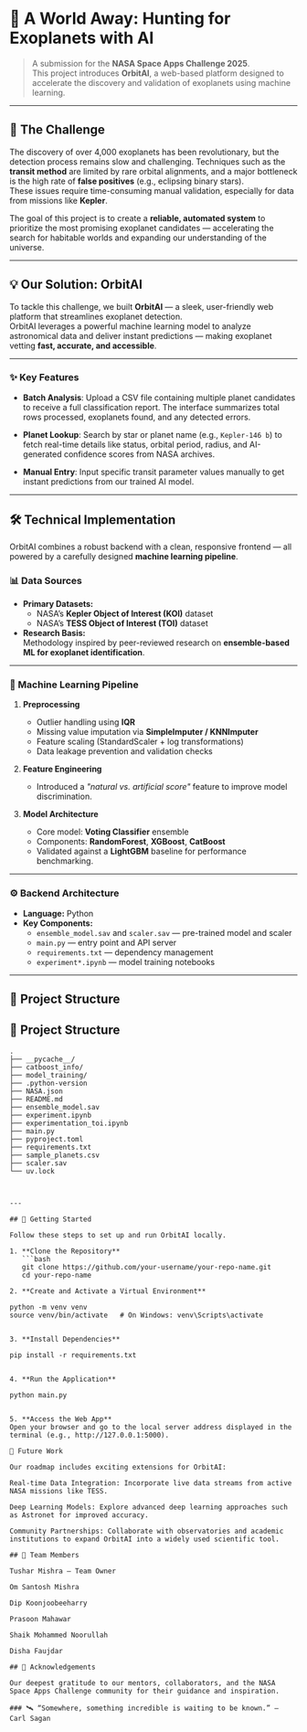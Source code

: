 # 🌌 A World Away: Hunting for Exoplanets with AI

> A submission for the **NASA Space Apps Challenge 2025**.  
> This project introduces **OrbitAI**, a web-based platform designed to accelerate the discovery and validation of exoplanets using machine learning.

---

## 📜 The Challenge

The discovery of over 4,000 exoplanets has been revolutionary, but the detection process remains slow and challenging. Techniques such as the **transit method** are limited by rare orbital alignments, and a major bottleneck is the high rate of **false positives** (e.g., eclipsing binary stars).  
These issues require time-consuming manual validation, especially for data from missions like **Kepler**.

The goal of this project is to create a **reliable, automated system** to prioritize the most promising exoplanet candidates — accelerating the search for habitable worlds and expanding our understanding of the universe.

---

## 💡 Our Solution: OrbitAI

To tackle this challenge, we built **OrbitAI** — a sleek, user-friendly web platform that streamlines exoplanet detection.  
OrbitAI leverages a powerful machine learning model to analyze astronomical data and deliver instant predictions — making exoplanet vetting **fast, accurate, and accessible**.

---

### ✨ Key Features

- **Batch Analysis**: Upload a CSV file containing multiple planet candidates to receive a full classification report. The interface summarizes total rows processed, exoplanets found, and any detected errors.

- **Planet Lookup**: Search by star or planet name (e.g., `Kepler-146 b`) to fetch real-time details like status, orbital period, radius, and AI-generated confidence scores from NASA archives.

- **Manual Entry**: Input specific transit parameter values manually to get instant predictions from our trained AI model.

---

## 🛠️ Technical Implementation

OrbitAI combines a robust backend with a clean, responsive frontend — all powered by a carefully designed **machine learning pipeline**.

### 📊 Data Sources

- **Primary Datasets:**  
  - NASA’s **Kepler Object of Interest (KOI)** dataset  
  - NASA’s **TESS Object of Interest (TOI)** dataset  
- **Research Basis:**  
  Methodology inspired by peer-reviewed research on **ensemble-based ML for exoplanet identification**.

---

### 🤖 Machine Learning Pipeline

1. **Preprocessing**  
   - Outlier handling using **IQR**  
   - Missing value imputation via **SimpleImputer / KNNImputer**  
   - Feature scaling (StandardScaler + log transformations)  
   - Data leakage prevention and validation checks  

2. **Feature Engineering**  
   - Introduced a *"natural vs. artificial score"* feature to improve model discrimination.

3. **Model Architecture**  
   - Core model: **Voting Classifier** ensemble  
   - Components: **RandomForest**, **XGBoost**, **CatBoost**  
   - Validated against a **LightGBM** baseline for performance benchmarking.  

---

### ⚙️ Backend Architecture

- **Language:** Python  
- **Key Components:**  
  - `ensemble_model.sav` and `scaler.sav` — pre-trained model and scaler  
  - `main.py` — entry point and API server  
  - `requirements.txt` — dependency management  
  - `experiment*.ipynb` — model training notebooks  

---

## 🌳 Project Structure

## 🌳 Project Structure

```plaintext
.
├── __pycache__/
├── catboost_info/
├── model_training/
├── .python-version
├── NASA.json
├── README.md
├── ensemble_model.sav
├── experiment.ipynb
├── experimentation_toi.ipynb
├── main.py
├── pyproject.toml
├── requirements.txt
├── sample_planets.csv
├── scaler.sav
└── uv.lock



---

## 🚀 Getting Started

Follow these steps to set up and run OrbitAI locally.

1. **Clone the Repository**
   ```bash
   git clone https://github.com/your-username/your-repo-name.git
   cd your-repo-name

2. **Create and Activate a Virtual Environment**

python -m venv venv
source venv/bin/activate   # On Windows: venv\Scripts\activate


3. **Install Dependencies**

pip install -r requirements.txt


4. **Run the Application**

python main.py


5. **Access the Web App**
Open your browser and go to the local server address displayed in the terminal (e.g., http://127.0.0.1:5000).

🔮 Future Work

Our roadmap includes exciting extensions for OrbitAI:

Real-time Data Integration: Incorporate live data streams from active NASA missions like TESS.

Deep Learning Models: Explore advanced deep learning approaches such as Astronet for improved accuracy.

Community Partnerships: Collaborate with observatories and academic institutions to expand OrbitAI into a widely used scientific tool.

## 👥 Team Members

Tushar Mishra — Team Owner

Om Santosh Mishra

Dip Koonjoobeeharry

Prasoon Mahawar

Shaik Mohammed Noorullah

Disha Faujdar

## 🙏 Acknowledgements

Our deepest gratitude to our mentors, collaborators, and the NASA Space Apps Challenge community for their guidance and inspiration.

### 🛰️ “Somewhere, something incredible is waiting to be known.” — Carl Sagan
